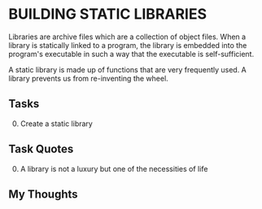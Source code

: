 # BUILDING STATIC LIBRARIES
Libraries are archive files which are a collection
of object files. When a library is statically linked to a
program, the library is embedded into the program's executable
in such a way that the executable is self-sufficient.  

A static library is made up of functions that are very frequently
used. A library prevents us from re-inventing the wheel.

## Tasks
0. Create a static library

## Task Quotes
0. A library is not a luxury but one of the necessities of life

## My Thoughts
